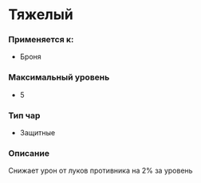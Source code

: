 # Тяжелый

### Применяется к:

* Броня

### Максимальный уровень&#x20;

* 5

### Тип чар

* Защитные

### Описание&#x20;

Снижает урон от луков противника на 2% за уровень
